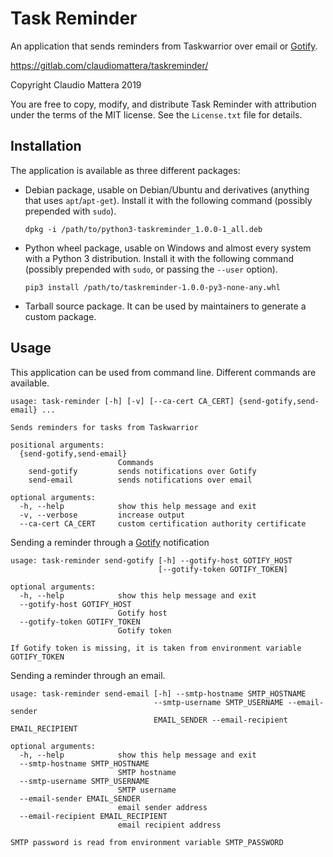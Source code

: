 Task Reminder
===========

An application that sends reminders from Taskwarrior over email or [Gotify].

https://gitlab.com/claudiomattera/taskreminder/

[Gotify]: https://gotify.net/

Copyright Claudio Mattera 2019

You are free to copy, modify, and distribute Task Reminder with attribution under the terms of the MIT license. See the `License.txt` file for details.


Installation
----

The application is available as three different packages:

-   Debian package, usable on Debian/Ubuntu and derivatives (anything that uses `apt`/`apt-get`).
    Install it with the following command (possibly prepended with `sudo`).

        dpkg -i /path/to/python3-taskreminder_1.0.0-1_all.deb

-   Python wheel package, usable on Windows and almost every system with a Python 3 distribution.
    Install it with the following command (possibly prepended with `sudo`, or passing the `--user` option).

        pip3 install /path/to/taskreminder-1.0.0-py3-none-any.whl

-   Tarball source package.
    It can be used by maintainers to generate a custom package.


Usage
----

This application can be used from command line.
Different commands are available.

~~~~text
usage: task-reminder [-h] [-v] [--ca-cert CA_CERT] {send-gotify,send-email} ...

Sends reminders for tasks from Taskwarrior

positional arguments:
  {send-gotify,send-email}
                        Commands
    send-gotify         sends notifications over Gotify
    send-email          sends notifications over email

optional arguments:
  -h, --help            show this help message and exit
  -v, --verbose         increase output
  --ca-cert CA_CERT     custom certification authority certificate
~~~~


Sending a reminder through a [Gotify] notification

~~~~text
usage: task-reminder send-gotify [-h] --gotify-host GOTIFY_HOST
                                 [--gotify-token GOTIFY_TOKEN]

optional arguments:
  -h, --help            show this help message and exit
  --gotify-host GOTIFY_HOST
                        Gotify host
  --gotify-token GOTIFY_TOKEN
                        Gotify token

If Gotify token is missing, it is taken from environment variable GOTIFY_TOKEN
~~~~


Sending a reminder through an email.

~~~~text
usage: task-reminder send-email [-h] --smtp-hostname SMTP_HOSTNAME
                                --smtp-username SMTP_USERNAME --email-sender
                                EMAIL_SENDER --email-recipient EMAIL_RECIPIENT

optional arguments:
  -h, --help            show this help message and exit
  --smtp-hostname SMTP_HOSTNAME
                        SMTP hostname
  --smtp-username SMTP_USERNAME
                        SMTP username
  --email-sender EMAIL_SENDER
                        email sender address
  --email-recipient EMAIL_RECIPIENT
                        email recipient address

SMTP password is read from environment variable SMTP_PASSWORD
~~~~
